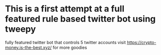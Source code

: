 # This is a first attempt at a full featured rule based twitter bot using tweepy

fully featured twitter bot that controls 5 twitter accounts visit https://crypto-money.is-the-best.xyz/ for more goodies
